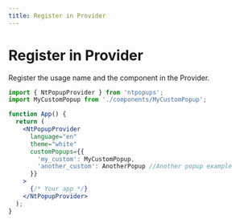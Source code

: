 ```yaml
---
title: Register in Provider
---
```


# Register in Provider
Register the usage name and the component in the Provider.
```jsx
import { NtPopupProvider } from 'ntpopups';
import MyCustomPopup from './components/MyCustomPopup';

function App() {
  return (
    <NtPopupProvider
      language="en"
      theme="white"
      customPopups={{
        'my_custom': MyCustomPopup,
        'another_custom': AnotherPopup //Another popup example
      }}
    >
      {/* Your app */}
    </NtPopupProvider>
  );
}
```